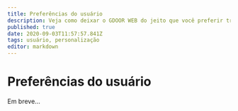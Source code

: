 ```yaml
---
title: Preferências do usuário
description: Veja como deixar o GDOOR WEB do jeito que você preferir trabalhar
published: true
date: 2020-09-03T11:57:57.841Z
tags: usuário, personalização
editor: markdown
---
```


# Preferências do usuário

Em breve...
